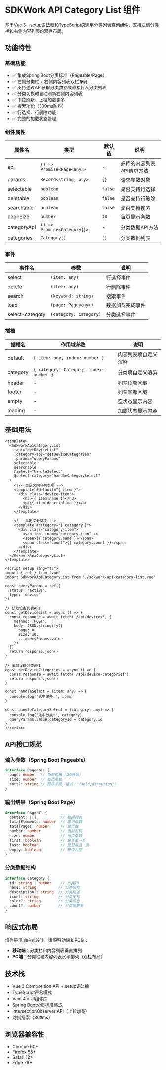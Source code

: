 # SDKWork API Category List 组件

基于Vue 3、setup语法糖和TypeScript的通用分类列表查询组件，支持左侧分类栏和右侧内容列表的双栏布局。

## 功能特性

### 基础功能
- ✅ 集成Spring Boot分页标准（Pageable/Page<T>）
- ✅ 左侧分类栏 + 右侧内容列表双栏布局
- ✅ 支持通过API获取分类数据或直接传入分类列表
- ✅ 分类切换时自动刷新右侧内容列表
- ✅ 下拉刷新、上拉加载更多
- ✅ 搜索功能（300ms防抖）
- ✅ 行选择、行删除功能
- ✅ 完整的加载状态管理

### 组件属性

| 属性名 | 类型 | 默认值 | 说明 |
|--------|------|--------|------|
| api | `() => Promise<Page<any>>` | - | 必传的内容列表API请求方法 |
| params | `Record<string, any>` | `{}` | 请求参数对象 |
| selectable | `boolean` | `false` | 是否支持行选择 |
| deletable | `boolean` | `false` | 是否支持行删除 |
| searchable | `boolean` | `false` | 是否支持搜索 |
| pageSize | `number` | `10` | 每页显示条数 |
| categoryApi | `() => Promise<Category[]>` | - | 分类数据API方法 |
| categories | `Category[]` | `[]` | 分类数据列表 |

### 事件

| 事件名 | 参数 | 说明 |
|--------|------|------|
| select | `(item: any)` | 行选择事件 |
| delete | `(item: any)` | 行删除事件 |
| search | `(keyword: string)` | 搜索事件 |
| load | `(page: Page<any>)` | 数据加载完成事件 |
| select-category | `(category: Category)` | 分类选择事件 |

### 插槽

| 插槽名 | 作用域参数 | 说明 |
|--------|------------|------|
| default | `{ item: any, index: number }` | 内容列表项自定义渲染 |
| category | `{ category: Category, index: number }` | 分类项自定义渲染 |
| header | - | 列表顶部区域 |
| footer | - | 列表底部区域 |
| empty | - | 空状态显示内容 |
| loading | - | 加载状态显示内容 |

## 基础用法

```vue
<template>
  <SdkworkApiCategoryList
    :api="getDeviceList"
    :category-api="getDeviceCategories"
    :params="queryParams"
    selectable
    searchable
    @select="handleSelect"
    @select-category="handleCategorySelect"
  >
    <!-- 自定义内容列表项 -->
    <template #default="{ item }">
      <div class="device-item">
        <h3>{{ item.name }}</h3>
        <p>{{ item.description }}</p>
      </div>
    </template>

    <!-- 自定义分类项 -->
    <template #category="{ category }">
      <div class="category-item">
        <van-icon :name="category.icon" />
        <span>{{ category.name }}</span>
        <span class="count">{{ category.count }}</span>
      </div>
    </template>
  </SdkworkApiCategoryList>
</template>

<script setup lang="ts">
import { ref } from 'vue'
import SdkworkApiCategoryList from './sdkwork-api-category-list.vue'

const queryParams = ref({
  status: 'active',
  type: 'device'
})

// 获取设备列表API
const getDeviceList = async () => {
  const response = await fetch('/api/devices', {
    method: 'POST',
    body: JSON.stringify({
      page: 0,
      size: 10,
      ...queryParams.value
    })
  })
  return response.json()
}

// 获取设备分类API
const getDeviceCategories = async () => {
  const response = await fetch('/api/device-categories')
  return response.json()
}

const handleSelect = (item: any) => {
  console.log('选中设备:', item)
}

const handleCategorySelect = (category: any) => {
  console.log('选中分类:', category)
  queryParams.value.categoryId = category.id
}
</script>
```

## API接口规范

### 输入参数（Spring Boot Pageable）
```typescript
interface Pageable {
  page: number  // 当前页码（从0开始）
  size: number  // 每页条数
  sort?: string // 排序字段（格式："field,direction"）
}
```

### 输出结果（Spring Boot Page<T>）
```typescript
interface Page<T> {
  content: T[]           // 数据列表
  totalElements: number  // 总记录数
  totalPages: number     // 总页数
  number: number         // 当前页码
  size: number           // 每页条数
  first: boolean         // 是否第一页
  last: boolean          // 是否最后一页
  empty: boolean         // 是否为空
}
```

### 分类数据结构
```typescript
interface Category {
  id: string | number    // 分类ID
  name: string          // 分类名称
  description?: string  // 分类描述
  icon?: string         // 分类图标
  color?: string        // 分类颜色
  count?: number        // 分类项数量
}
```

## 响应式布局

组件采用响应式设计，适配移动端和PC端：

- **移动端**：分类栏和内容列表垂直排列
- **PC端**：分类栏和内容列表水平排列（双栏布局）

## 技术栈

- Vue 3 Composition API + setup语法糖
- TypeScript严格模式
- Vant 4.x UI组件库
- Spring Boot分页标准集成
- IntersectionObserver API（上拉加载）
- 防抖搜索（300ms）

## 浏览器兼容性

- Chrome 60+
- Firefox 55+
- Safari 12+
- Edge 79+